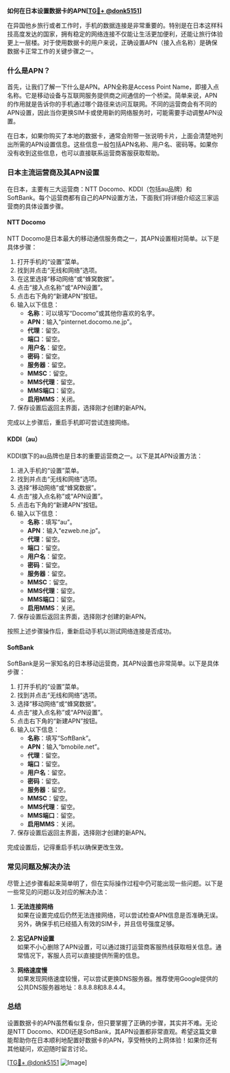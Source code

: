 **如何在日本设置数据卡的APN[[TG💪+ @donk5151](https://t.me/s/donk5151)]**

在异国他乡旅行或者工作时，手机的数据连接是非常重要的。特别是在日本这样科技高度发达的国家，拥有稳定的网络连接不仅能让生活更加便利，还能让旅行体验更上一层楼。对于使用数据卡的用户来说，正确设置APN（接入点名称）是确保数据卡正常工作的关键步骤之一。

### 什么是APN？

首先，让我们了解一下什么是APN。APN全称是Access Point Name，即接入点名称。它是移动设备与互联网服务提供商之间通信的一个桥梁。简单来说，APN的作用就是告诉你的手机通过哪个路径来访问互联网。不同的运营商会有不同的APN设置，因此当你更换SIM卡或使用新的网络服务时，可能需要手动调整APN设置。

在日本，如果你购买了本地的数据卡，通常会附带一张说明卡片，上面会清楚地列出所需的APN设置信息。这些信息一般包括APN名称、用户名、密码等。如果你没有收到这些信息，也可以直接联系运营商客服获取帮助。

### 日本主流运营商及其APN设置

在日本，主要有三大运营商：NTT Docomo、KDDI（包括au品牌）和SoftBank。每个运营商都有自己的APN设置方法，下面我们将详细介绍这三家运营商的具体设置步骤。

#### NTT Docomo

NTT Docomo是日本最大的移动通信服务商之一，其APN设置相对简单。以下是具体步骤：

1. 打开手机的“设置”菜单。
2. 找到并点击“无线和网络”选项。
3. 在这里选择“移动网络”或“蜂窝数据”。
4. 点击“接入点名称”或“APN设置”。
5. 点击右下角的“新建APN”按钮。
6. 输入以下信息：
   - **名称**：可以填写“Docomo”或其他你喜欢的名字。
   - **APN**：输入“pinternet.docomo.ne.jp”。
   - **代理**：留空。
   - **端口**：留空。
   - **用户名**：留空。
   - **密码**：留空。
   - **服务器**：留空。
   - **MMSC**：留空。
   - **MMS代理**：留空。
   - **MMS端口**：留空。
   - **启用MMS**：关闭。
7. 保存设置后返回主界面，选择刚才创建的新APN。

完成以上步骤后，重启手机即可尝试连接网络。

#### KDDI（au）

KDDI旗下的au品牌也是日本的重要运营商之一。以下是其APN设置方法：

1. 进入手机的“设置”菜单。
2. 找到并点击“无线和网络”选项。
3. 选择“移动网络”或“蜂窝数据”。
4. 点击“接入点名称”或“APN设置”。
5. 点击右下角的“新建APN”按钮。
6. 输入以下信息：
   - **名称**：填写“au”。
   - **APN**：输入“ezweb.ne.jp”。
   - **代理**：留空。
   - **端口**：留空。
   - **用户名**：留空。
   - **密码**：留空。
   - **服务器**：留空。
   - **MMSC**：留空。
   - **MMS代理**：留空。
   - **MMS端口**：留空。
   - **启用MMS**：关闭。
7. 保存设置后返回主界面，选择刚才创建的新APN。

按照上述步骤操作后，重新启动手机以测试网络连接是否成功。

#### SoftBank

SoftBank是另一家知名的日本移动运营商，其APN设置也非常简单。以下是具体步骤：

1. 打开手机的“设置”菜单。
2. 找到并点击“无线和网络”选项。
3. 选择“移动网络”或“蜂窝数据”。
4. 点击“接入点名称”或“APN设置”。
5. 点击右下角的“新建APN”按钮。
6. 输入以下信息：
   - **名称**：填写“SoftBank”。
   - **APN**：输入“bmobile.net”。
   - **代理**：留空。
   - **端口**：留空。
   - **用户名**：留空。
   - **密码**：留空。
   - **服务器**：留空。
   - **MMSC**：留空。
   - **MMS代理**：留空。
   - **MMS端口**：留空。
   - **启用MMS**：关闭。
7. 保存设置后返回主界面，选择刚才创建的新APN。

完成设置后，记得重启手机以确保更改生效。

### 常见问题及解决办法

尽管上述步骤看起来简单明了，但在实际操作过程中仍可能出现一些问题。以下是一些常见的问题以及对应的解决办法：

1. **无法连接网络**  
   如果在设置完成后仍然无法连接网络，可以尝试检查APN信息是否准确无误。另外，确保手机已经插入有效的SIM卡，并且信号强度足够。

2. **忘记APN设置**  
   如果不小心删除了APN设置，可以通过拨打运营商客服热线获取相关信息。通常情况下，客服人员可以直接提供所需的信息。

3. **网络速度慢**  
   如果发现网络速度较慢，可以尝试更换DNS服务器。推荐使用Google提供的公共DNS服务器地址：8.8.8.8和8.8.4.4。

### 总结

设置数据卡的APN虽然看似复杂，但只要掌握了正确的步骤，其实并不难。无论是NTT Docomo、KDDI还是SoftBank，其APN设置都非常直观。希望这篇文章能帮助你在日本顺利地配置好数据卡的APN，享受畅快的上网体验！如果你还有其他疑问，欢迎随时留言讨论。

[[TG💪+ @donk5151](https://t.me/s/donk5151) ![Image](https://i.postimg.cc/rwNCRYN7/Snipaste-2025-04-30-17-27-05.png)]